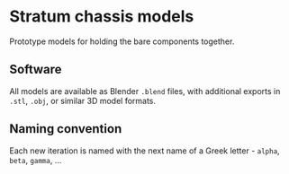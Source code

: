 # Stratum chassis models

Prototype models for holding the bare components together.

## Software
All models are available as Blender `.blend` files, with additional exports in `.stl`, `.obj`, or similar 3D model formats.

## Naming convention
Each new iteration is named with the next name of a Greek letter - `alpha`, `beta`, `gamma`, ...
